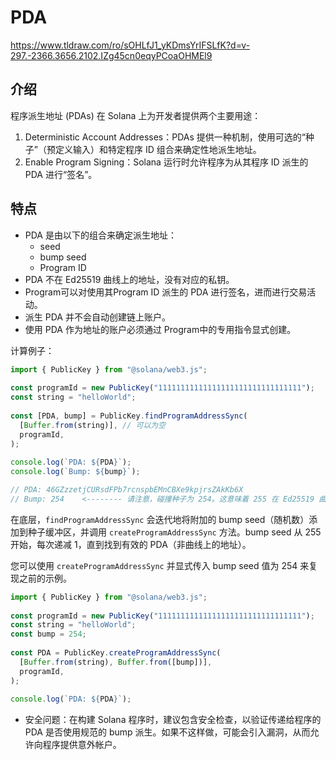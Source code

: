 # PDA

https://www.tldraw.com/ro/sOHLfJ1_yKDmsYrIFSLfK?d=v-297.-2366.3656.2102.IZg45cn0eqyPCoaOHMEl9

## 介绍

程序派生地址 (PDAs) 在 Solana 上为开发者提供两个主要用途：

1. Deterministic Account Addresses：PDAs 提供一种机制，使用可选的“种子”（预定义输入）和特定程序 ID 组合来确定性地派生地址。
2. Enable Program Signing：Solana 运行时允许程序为从其程序 ID 派生的 PDA 进行“签名”。

## 特点

- PDA 是由以下的组合来确定派生地址：
  - seed
  - bump seed 
  - Program ID
- PDA 不在 Ed25519 曲线上的地址，没有对应的私钥。
- Program可以对使用其Program ID 派生的 PDA 进行签名，进而进行交易活动。
- 派生 PDA 并不会自动创建链上账户。
- 使用 PDA 作为地址的账户必须通过 Program中的专用指令显式创建。

计算例子：
```js
import { PublicKey } from "@solana/web3.js";
 
const programId = new PublicKey("11111111111111111111111111111111");
const string = "helloWorld";
 
const [PDA, bump] = PublicKey.findProgramAddressSync(
  [Buffer.from(string)], // 可以为空
  programId,
);
 
console.log(`PDA: ${PDA}`);
console.log(`Bump: ${bump}`);

// PDA: 46GZzzetjCURsdFPb7rcnspbEMnCBXe9kpjrsZAkKb6X
// Bump: 254    <-------- 请注意，碰撞种子为 254。这意味着 255 在 Ed25519 曲线上派生出一个点，并且不是有效的 PDA。
```

在底层，`findProgramAddressSync` 会迭代地将附加的 bump seed（随机数）添加到种子缓冲区，并调用 `createProgramAddressSync` 方法。bump seed 从 255 开始，每次递减 1，直到找到有效的 PDA（非曲线上的地址）。

您可以使用 `createProgramAddressSync` 并显式传入 bump seed 值为 254 来复现之前的示例。

```js
import { PublicKey } from "@solana/web3.js";
 
const programId = new PublicKey("11111111111111111111111111111111");
const string = "helloWorld";
const bump = 254;
 
const PDA = PublicKey.createProgramAddressSync(
  [Buffer.from(string), Buffer.from([bump])],
  programId,
);
 
console.log(`PDA: ${PDA}`);
```

- 安全问题：在构建 Solana 程序时，建议包含安全检查，以验证传递给程序的 PDA 是否使用规范的 bump 派生。如果不这样做，可能会引入漏洞，从而允许向程序提供意外帐户。







